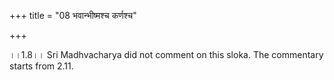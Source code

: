 +++
title = "08 भवान्भीष्मश्च कर्णश्च"

+++
  
  
।।1.8।। Sri Madhvacharya did not comment on this sloka. The commentary
starts from 2.11.  
  
